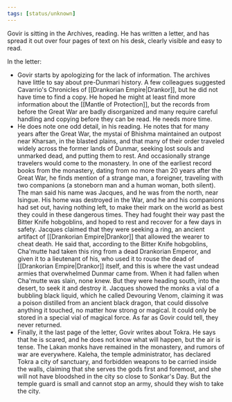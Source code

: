 ```yaml
---
tags: [status/unknown]
---
```

Govir is sitting in the Archives, reading. He has written a letter, and has spread it out over four pages of text on his desk, clearly visible and easy to read. 

In the letter:
- Govir starts by apologizing for the lack of information. The archives have little to say about pre-Dunmari history. A few colleagues suggested Cavarrio's Chronicles of [[Drankorian Empire|Drankor]], but he did not have time to find a copy. He hoped he might at least find more information about the [[Mantle of Protection]], but the records from before the Great War are badly disorganized and many require careful handling and copying before they can be read. He needs more time. 
- He does note one odd detail, in his reading. He notes that for many years after the Great War, the mystai of Bhishma maintained an outpost near Kharsan, in the blasted plains, and that many of their order traveled widely across the former lands of Dunmar, seeking lost souls and unmarked dead, and putting them to rest. And occasionally strange travelers would come to the monastery. In one of the earliest record books from the monastery, dating from no more than 20 years after the Great War, he finds mention of a strange man, a foreigner, traveling with two companions (a stoneborn man and a human woman, both silent). The man said his name was Jacques, and he was from the north, near Isingue. His home was destroyed in the War, and he and his companions had set out, having nothing left, to make their mark on the world as best they could in these dangerous times. They had fought their way past the Bitter Knife hobgoblins, and hoped to rest and recover for a few days in safety. Jacques claimed that they were seeking a ring, an ancient artifact of [[Drankorian Empire|Drankor]] that allowed the wearer to cheat death. He said that, according to the Bitter Knife hobgoblins, Cha'mutte had taken this ring from a dead Drankorian Emperor, and given it to a lieutenant of his, who used it to rouse the dead of [[Drankorian Empire|Drankor]] itself, and this is where the vast undead armies that overwhelmed Dunmar came from. When it had fallen when Cha'mutte was slain, none knew. But they were heading south, into the desert, to seek it and destroy it. Jacques showed the monks a vial of a bubbling black liquid, which he called Devouring Venom, claiming it was a poison distilled from an ancient black dragon, that could dissolve anything it touched, no matter how strong or magical. It could only be stored in a special vial of magical force. As far as Govir could tell, they never returned. 
- Finally, it the last page of the letter, Govir writes about Tokra. He says that he is scared, and he does not know what will happen, but the air is tense. The Lakan monks have remained in the monastery, and rumors  of war are everywhere. Kaleha, the temple administrator, has declared Tokra a city of sanctuary, and forbidden weapons to be carried inside the walls, claiming that she serves the gods first and foremost, and she will not have bloodshed in the city so close to Sonkar's Day. But the temple guard is small and cannot stop an army, should they wish to take the city.  